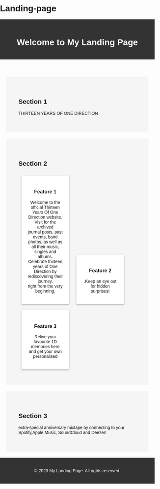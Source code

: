# Landing-page
<!DOCTYPE html>
<html>
<head>
  <title>My Landing Page</title>
  <style>
    body {
      font-family: Arial, sans-serif;
      margin: 0;
      padding: 0;
    }
    header {
      background-color: #333;
      color: #fff;
      padding: 20px;
      text-align: center;
    }
    .container {
      margin: 20px;
    }
    .section {
      padding: 40px;
      margin-bottom: 20px;
      background-color: #f5f5f5;
    }
    .feature {
      display: inline-block;
      width: 30%;
      padding: 20px;
      margin: 10px;
      background-color: #fff;
      text-align: center;
      box-shadow: 0px 2px 5px rgba(0, 0, 0, 0.3);
    }
    .footer {
      background-color: #333;
      color: #fff;
      padding: 20px;
      text-align: center;
    }
  </style>
</head>
<body>
  <header>
    <h1>Welcome to My Landing Page</h1>
  </header>
  <div class="container">
    <div class="section">
      <h2>Section 1</h2>
      <p>THIRTEEN YEARS OF ONE DIRECTION</p>
    </div>
    <div class="section">
      <h2>Section 2</h2>
      <div class="feature">
        <h3>Feature 1</h3>
        <p>Welcome to the official Thirteen Years Of One Direction website. Visit for the archived<br>
          journal posts, past events, band photos, as well as all their music, singles and albums.<br>
          Celebrate thirteen years of One Direction by rediscovering their journey,<br>
          right from the very beginning.<br></p>
      </div>
      <div class="feature">
        <h3>Feature 2</h3>
        <p>.Keep an eye out for hidden surprises!</p>
      </div>
      <div class="feature">
        <h3>Feature 3</h3>
        <p>Relive your favourite 1D memories here and get your own personalised</p>
      </div>
    </div>
    <div class="section">
      <h2>Section 3</h2>
      <p>extra-special anniversary mixtape by connecting to your Spotify,Apple Music, SoundCloud and Deezer!</p>
    </div>
  </div>
  <footer class="footer">
    <p>&copy; 2023 My Landing Page. All rights reserved.</p>
  </footer>
</body>
</html>
